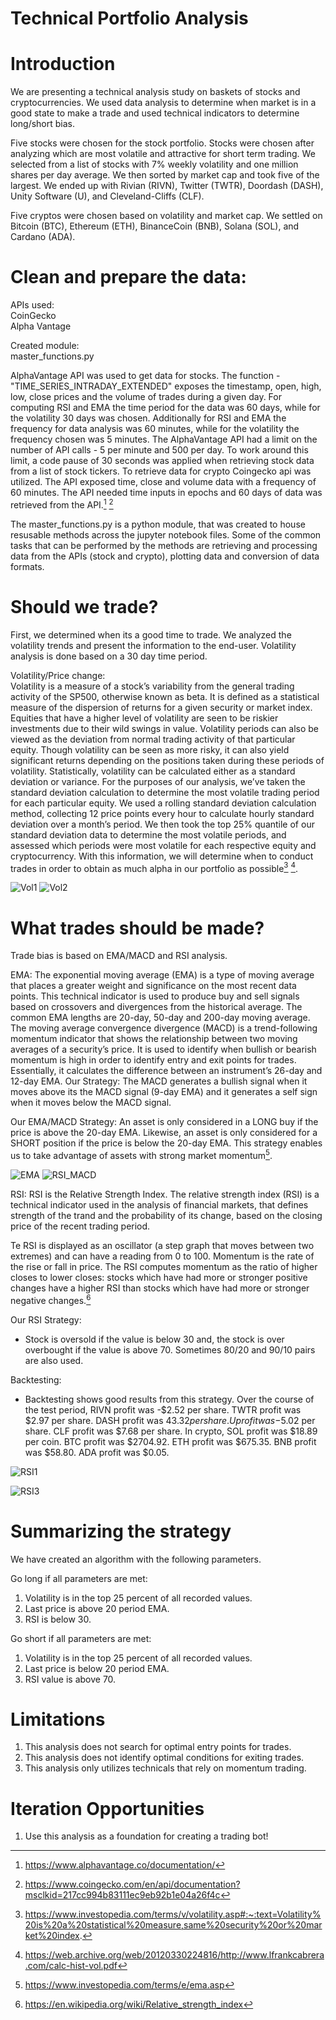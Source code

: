 # Technical Portfolio Analysis


# Introduction

We are presenting a technical analysis study on baskets of stocks and cryptocurrencies. We used data analysis to determine when market is in a good state to make a trade and used technical indicators to determine long/short bias.


Five stocks were chosen for the stock portfolio. Stocks were chosen after analyzing which are most volatile and attractive for short term trading. We selected from a list of stocks with 7% weekly volatility and one million shares per day average. We then sorted by market cap and took five of the largest. We ended up with Rivian (RIVN), Twitter (TWTR), Doordash (DASH), Unity Software (U), and Cleveland-Cliffs (CLF). 

Five cryptos were chosen based on volatility and market cap. We settled on Bitcoin (BTC), Ethereum (ETH), BinanceCoin (BNB), Solana (SOL), and Cardano (ADA).


# Clean and prepare the data:
APIs used:  
CoinGecko  
Alpha Vantage  

Created module:  
master_functions.py


AlphaVantage API was used to get data for stocks. The function - "TIME_SERIES_INTRADAY_EXTENDED" exposes the timestamp, open, high, low, close prices and the volume of trades during a given day. For computing RSI and EMA the time period for the data was 60 days, while for the volatility 30 days was chosen. Additionally for RSI and EMA the frequency for data analysis was 60 minutes, while for the volatility the frequency chosen was 5 minutes. The AlphaVantage API had a limit on the number of API calls - 5 per minute and 500 per day. To work around this limit, a code pause of 30 seconds was applied when retrieving stock data from a list of stock tickers.
To retrieve data for crypto Coingecko api was utilized. The API exposed time, close and volume data with a frequency of 60 minutes. The API needed time inputs in epochs and 60 days of data was retrieved from the API.[^1] [^2]  

The master_functions.py is a python module, that was created to house resusable methods across the jupyter notebook files. Some of the common tasks that can be performed by the methods are retrieving and processing data from the APIs (stock and crypto), plotting data and conversion of data formats.

# Should we trade?

First, we determined when its a good time to trade. We analyzed the volatility trends and present the information to the end-user. Volatility analysis is done based on a 30 day time period.


Volatility/Price change:  
Volatility is a measure of a stock’s variability from the general trading activity of the SP500, otherwise known as beta. It is defined as a statistical measure of the dispersion of returns for a given security or market index. Equities that have a higher level of volatility are seen to be riskier investments due to their wild swings in value. Volatility periods can also be viewed as the deviation from normal trading activity of that particular equity. Though volatility can be seen as more risky, it can also yield significant returns depending on the positions taken during these periods of volatility.
Statistically, volatility can be calculated either as a standard deviation or variance. For the purposes of our analysis, we’ve taken the standard deviation calculation to determine the most volatile trading period for each particular equity. We used a rolling standard deviation calculation method, collecting 12 price points every hour to calculate hourly standard deviation over a month’s period. We then took the top 25% quantile of our standard deviation data to determine the most volatile periods, and assessed which periods were most volatile for each respective equity and cryptocurrency. With this information, we will determine when to conduct trades in order to obtain as much alpha in our portfolio as possible[^3] [^4].

![Vol1](/Images/Volatility_hvplot2.png)
![Vol2](/Images/Volatility_hvplot5.png)


# What trades should be made?
Trade bias is based on EMA/MACD and RSI analysis. 

EMA: The exponential moving average (EMA) is a type of moving average that places a greater weight and significance on the most recent data points. This technical indicator is used to produce buy and sell signals based on crossovers and divergences from the historical average. The common EMA lengths are 20-day, 50-day and 200-day moving average.
The moving average convergence divergence (MACD) is a trend-following momentum indicator that shows the relationship between two moving averages of a security’s price. It is used to identify when bullish or bearish momentum is high in order to identify entry and exit points for trades. Essentially, it calculates the difference between an instrument’s 26-day and 12-day EMA.
Our Strategy:
The MACD generates a bullish signal when it moves above its the MACD signal (9-day EMA) and it generates a self sign when it moves below the MACD signal.

Our EMA/MACD Strategy:
An asset is only considered in a LONG buy if the price is above the 20-day EMA. Likewise, an asset is only considered for a SHORT position if the price is below the 20-day EMA. This strategy enables us to take advantage of assets with strong market momentum[^5].

![EMA](/Images/EMA.png)
![RSI_MACD](/Images/RSI_MACD.png)


RSI: RSI is the Relative Strength Index. The relative strength index (RSI) is a technical indicator used in the analysis of financial markets, that defines strength of the trand and the probability of its change, based on the closing price of the recent trading period.

Te RSI is displayed as an oscillator (a step graph that moves between two extremes) and can have a reading from 0 to 100. Momentum is the rate of the rise or fall in price. The RSI computes momentum as the ratio of higher closes to lower closes: stocks which have had more or stronger positive changes have a higher RSI than stocks which have had more or stronger negative changes.[^6]


Our RSI Strategy:
* Stock is oversold if the value is below 30 and, the stock is over overbought if the value is above 70. Sometimes 80/20 and 90/10 pairs are also used. 

Backtesting:  
* Backtesting shows good results from this strategy. Over the course of the test period, RIVN profit was -$2.52 per share. TWTR profit was $2.97 per share. DASH profit was $43.32 per share. U profit was -$5.02 per share. CLF profit was $7.68 per share. In crypto, SOL profit was $18.89 per coin. BTC profit was $2704.92. ETH profit was $675.35. BNB profit was $58.80. ADA profit was $0.05.

![RSI1](/Images/RSI2.png)

![RSI3](/Images/RSI4.gif)



# Summarizing the strategy

We have created an algorithm with the following parameters.

Go long if all parameters are met:  
1. Volatility is in the top 25 percent of all recorded values.  
2. Last price is above 20 period EMA.  
3. RSI is below 30.  

Go short if all parameters are met:
1. Volatility is in the top 25 percent of all recorded values.  
2. Last price is below 20 period EMA.  
3. RSI value is above 70.  


# Limitations

1. This analysis does not search for optimal entry points for trades.
2. This analysis does not identify optimal conditions for exiting trades.
3. This analysis only utilizes technicals that rely on momentum trading.

# Iteration Opportunities

1. Use this analysis as a foundation for creating a trading bot!


[^1]: https://www.alphavantage.co/documentation/
[^2]: https://www.coingecko.com/en/api/documentation?msclkid=217cc994b83111ec9eb92b1e04a26f4c
[^3]: https://www.investopedia.com/terms/v/volatility.asp#:~:text=Volatility%20is%20a%20statistical%20measure,same%20security%20or%20market%20index.
[^4]: https://web.archive.org/web/20120330224816/http://www.lfrankcabrera.com/calc-hist-vol.pdf
[^5]: https://www.investopedia.com/terms/e/ema.asp 
[^6]: https://en.wikipedia.org/wiki/Relative_strength_index


